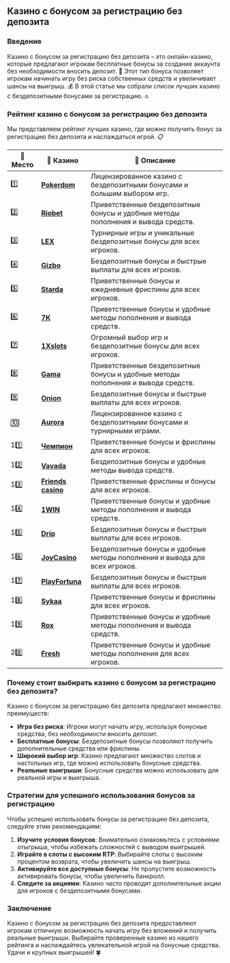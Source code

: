 ## Казино с бонусом за регистрацию без депозита

### Введение
Казино с бонусом за регистрацию без депозита – это онлайн-казино, которые предлагают игрокам бесплатные бонусы за создание аккаунта без необходимости вносить депозит. 🎰 Этот тип бонуса позволяет игрокам начинать игру без риска собственных средств и увеличивает шансы на выигрыш. 💰 В этой статье мы собрали список лучших казино с бездепозитными бонусами за регистрацию. 🔝

### Рейтинг казино с бонусом за регистрацию без депозита
Мы представляем рейтинг лучших казино, где можно получить бонус за регистрацию без депозита и наслаждаться игрой. 📋

| 🥇 **Место** | 🎰 **Казино** | 💬 **Описание** |
|-------------|-------------|----------------|
| 1️⃣ | [**Pokerdom**](https://brandplay.link/4k77v2yx) | Лицензированное казино с бездепозитными бонусами и большим выбором игр. |
| 2️⃣ | [**Riobet**](https://brandplay.link/7xBLTPyj) | Приветственные бездепозитные бонусы и удобные методы пополнения и вывода средств. |
| 3️⃣ | [**LEX**](https://brandplay.link/zW4hdDFV) | Турнирные игры и уникальные бездепозитные бонусы для всех игроков. |
| 4️⃣ | [**Gizbo**](https://brandplay.link/bprXw4YV) | Бездепозитные бонусы и быстрые выплаты для всех игроков. |
| 5️⃣ | [**Starda**](https://brandplay.link/fB7xwRFL) | Приветственные бонусы и ежедневные фриспины для всех игроков. |
| 6️⃣ | [**7K**](https://brandplay.link/BvQyFShp) | Приветственные бонусы и удобные методы пополнения и вывода средств. |
| 7️⃣ | [**1Xslots**](https://brandplay.link/hSB1khtr) | Огромный выбор игр и бездепозитные бонусы для всех игроков. |
| 8️⃣ | [**Gama**](https://brandplay.link/j6NMKsDz) | Приветственные бездепозитные бонусы и удобные методы пополнения и вывода средств. |
| 9️⃣ | [**Onion**](https://brandplay.link/zBGRVpQ9) | Бездепозитные бонусы и быстрые выплаты для всех игроков. |
| 🔟 | [**Aurora**](https://10trafic-stat2.com/click/668546556bcc6313411604bd/6766/13032/subaccount) | Лицензированное казино с бездепозитными бонусами и турнирными играми. |
| 11️⃣ | [**Чемпион**](https://temon-gter.cfd/go/lRq?p80412p304504pcc44t17455) | Приветственные бонусы и фриспины для всех игроков. |
| 12️⃣ | [**Vavada**](https://vavadapartner.pro/?promo=ea5c9275-6854-4505-94fc-95ab18221945-linkb2) | Бездепозитные бонусы и удобные методы вывода средств. |
| 13️⃣ | [**Friends casino**](https://gofriends.vc/linkb2) | Приветственные фриспины и бонусы для всех игроков. |
| 14️⃣ | [**1WIN**](https://brandplay.link/smXVpBbG) | Приветственные бонусы и удобные методы пополнения и вывода средств. |
| 15️⃣ | [**Drip**](https://drp-ircp01.com/c07e6a3db) | Бездепозитные бонусы и быстрые выплаты для всех игроков. |
| 16️⃣ | [**JoyCasino**](https://rpc30.call2me.pro/?/ru/registration?apkpop=0&partner=p24970p3291217pc98f) | Бездепозитные бонусы и удобные методы пополнения и вывода для всех игроков. |
| 17️⃣ | [**PlayFortuna**](https://fortunapromo.net/alt/playfortuna/registration?0dc4a9362a71feb7e3f165fb8e766f70) | Бездепозитные бонусы и быстрые выплаты для всех игроков. |
| 18️⃣ | [**Sykaa**](https://s-two-way.com/?source=linkb2&pid=30697) | Приветственные бонусы и фриспины для всех игроков. |
| 19️⃣ | [**Rox**](https://rox-pvwfpjgcxe.com/cb1ee18a5) | Приветственные бонусы и удобные методы пополнения и вывода средств. |
| 20️⃣ | [**Fresh**](https://fresh-eumwkxwao.com/c3f7b485d) | Приветственные бонусы и удобные методы пополнения для всех игроков. |

### Почему стоит выбирать казино с бонусом за регистрацию без депозита?
Казино с бонусом за регистрацию без депозита предлагают множество преимуществ:

- **Игра без риска**: Игроки могут начать игру, используя бонусные средства, без необходимости вносить депозит.
- **Бесплатные бонусы**: Бездепозитные бонусы позволяют получить дополнительные средства или фриспины.
- **Широкий выбор игр**: Казино предлагают множество слотов и настольных игр, где можно использовать бонусные средства.
- **Реальные выигрыши**: Бонусные средства можно использовать для реальной игры и выигрыша.

### Стратегии для успешного использования бонусов за регистрацию
Чтобы успешно использовать бонусы за регистрацию без депозита, следуйте этим рекомендациям:

1. **Изучите условия бонусов**: Внимательно ознакомьтесь с условиями отыгрыша, чтобы избежать сложностей с выводом выигрышей.
2. **Играйте в слоты с высоким RTP**: Выбирайте слоты с высоким процентом возврата, чтобы увеличить шансы на выигрыш.
3. **Активируйте все доступные бонусы**: Не пропустите возможность активировать бонусы, чтобы увеличить банкролл.
4. **Следите за акциями**: Казино часто проводят дополнительные акции для игроков с бездепозитными бонусами.

### Заключение
Казино с бонусом за регистрацию без депозита предоставляют игрокам отличную возможность начать игру без вложений и получить реальные выигрыши. Выбирайте проверенные казино из нашего рейтинга и наслаждайтесь увлекательной игрой на бонусные средства. Удачи и крупных выигрышей! 🍀
